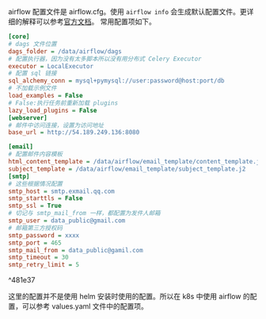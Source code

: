 airflow 配置文件是 airflow.cfg。使用 `airflow info` 会生成默认配置文件。更详细的解释可以参考[官方文档](https://airflow.apache.org/docs/apache-airflow/stable/configurations-ref.html)。
常用配置项如下。

```ini
[core]
# dags 文件位置
dags_folder = /data/airflow/dags
# 配置执行器，因为没有太多脚本所以没有用分布式 Celery Executor
executor = LocalExecutor
# 配置 sql 链接
sql_alchemy_conn = mysql+pymysql://user:password@host:port/db
# 不加载示例文件
load_examples = False
# False:执行任务前重新加载 plugins
lazy_load_plugins = False
[webserver]
# 邮件中访问连接，设置为访问地址
base_url = http://54.189.249.136:8080

[email]
# 配置邮件内容模板
html_content_template = /data/airflow/email_template/content_template.j2
subject_template = /data/airflow/email_template/subject_template.j2
[smtp]
# 这些根据情况配置
smtp_host = smtp.exmail.qq.com
smtp_starttls = False
smtp_ssl = True
# 切记与 smtp_mail_from 一样，都配置为发件人邮箱
smtp_user = data_public@gmail.com
# 邮箱第三方授权码
smtp_password = xxxx
smtp_port = 465
smtp_mail_from = data_public@gamil.com
smtp_timeout = 30
smtp_retry_limit = 5
```

^481e37

这里的配置并不是使用 helm 安装时使用的配置。所以在 k8s 中使用 airflow 的配置，可以参考 values.yaml 文件中的配置项。